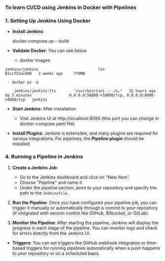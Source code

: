 ### To learn CI/CD using Jenkins in Docker with Pipelines

### 1. **Setting Up Jenkins Using Docker**
   - **Install Jenkins**: 
		
		docker-compose up --build
	
   - **Validate Docker**: You can see below
	 
     - docker images
		
	jenkins/jenkins                           lts                                                                           01ccf53ac680   2 weeks ago     779MB
		
     - docker ps -a 

		jenkins/jenkins:lts        "/usr/bin/tini -- /u…"   32 hours ago   Up 5 minutes                 0.0.0.0:50000->50000/tcp, 0.0.0.0:8090->8080/tcp   jenkins

   - **Start Jenkins**: After installation 
     - Visit Jenkins UI at http://localhost:8090 (this port you can change in docker-compose.yaml file)

   - **Install Plugins**: Jenkins is extensible, and many plugins are required for various integrations. For pipelines, the **Pipeline plugin** should be installed.


### 4. **Running a Pipeline in Jenkins**
   1. **Create a Jenkins Job**:
      - Go to the Jenkins dashboard and click on "New Item".
      - Choose "Pipeline" and name it.
      - Under the pipeline section, point to your repository and specify the path to the `Jenkinsfile`.

   2. **Run the Pipeline**: Once you have configured your pipeline job, you can trigger it manually or automatically through a commit to your repository (if integrated with version control like GitHub, Bitbucket, or GitLab).

   3. **Monitor the Pipeline**: After starting the pipeline, Jenkins will display the progress in each stage of the pipeline. You can monitor logs and check for errors directly from the Jenkins UI.


   - **Triggers**: You can set triggers like GitHub webhook integration or time-based triggers for running pipelines automatically when a push happens to your repository or on a scheduled basis.
